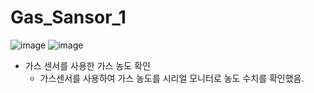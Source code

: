 # Gas_Sansor_1

![image](https://github.com/user-attachments/assets/893e4185-3b12-4df3-907a-d67a12d6f4c8)
![image](https://github.com/user-attachments/assets/70855886-4afd-4e59-98a8-ed455d69d193)

- 가스 센서를 사용한 가스 농도 확인
  - 가스센서를 사용하여 가스 농도를 시리얼 모니터로 농도 수치를 확인했음.
